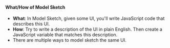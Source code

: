 #### What/How of Model Sketch

- **What**: In Model Sketch, given some UI, you'll write JavaScript code that describes this UI.
- **How**: Try to write a description of the UI in plain English. Then create a JavaScript variable that matches this description.
- There are multiple ways to model sketch the same UI.
